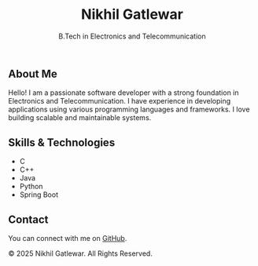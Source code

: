 

  <header>
    <h1>Nikhil Gatlewar</h1>
    <p>B.Tech in Electronics and Telecommunication</p>
  </header>

  <section>
    <h2>About Me</h2>
    <p>Hello! I am a passionate software developer with a strong foundation in Electronics and Telecommunication. I have experience in developing applications using various programming languages and frameworks. I love building scalable and maintainable systems.</p>
  </section>

  <section>
    <h2>Skills & Technologies</h2>
    <ul>
      <li>C</li>
      <li>C++</li>
      <li>Java</li>
      <li>Python</li>
      <li>Spring Boot</li>
    </ul>
  </section>

  <section>
    <h2>Contact</h2>
    <p>You can connect with me on <a href="https://github.com/your-username" target="_blank">GitHub</a>.</p>
    <!-- Add LinkedIn or email if you want -->
  </section>

  <div class="footer">
    &copy; 2025 Nikhil Gatlewar. All Rights Reserved.
  </div>

</body>
</html>
